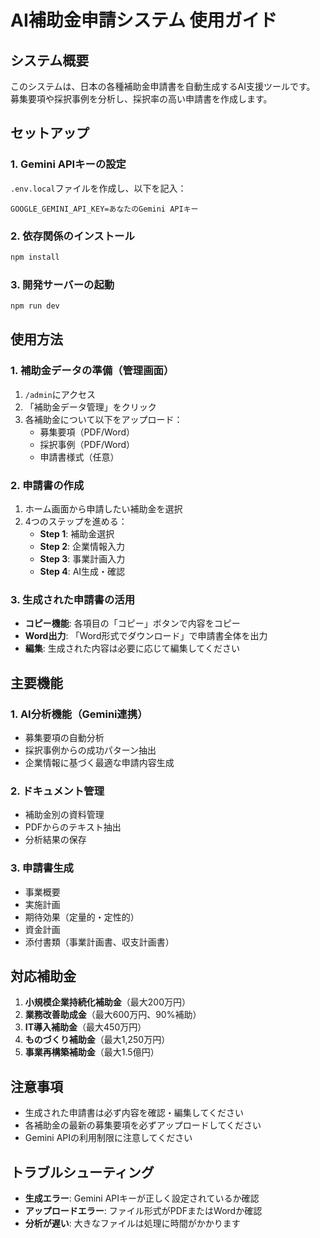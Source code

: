 # AI補助金申請システム 使用ガイド

## システム概要
このシステムは、日本の各種補助金申請書を自動生成するAI支援ツールです。
募集要項や採択事例を分析し、採択率の高い申請書を作成します。

## セットアップ

### 1. Gemini APIキーの設定
`.env.local`ファイルを作成し、以下を記入：
```
GOOGLE_GEMINI_API_KEY=あなたのGemini APIキー
```

### 2. 依存関係のインストール
```bash
npm install
```

### 3. 開発サーバーの起動
```bash
npm run dev
```

## 使用方法

### 1. 補助金データの準備（管理画面）
1. `/admin`にアクセス
2. 「補助金データ管理」をクリック
3. 各補助金について以下をアップロード：
   - 募集要項（PDF/Word）
   - 採択事例（PDF/Word）
   - 申請書様式（任意）

### 2. 申請書の作成
1. ホーム画面から申請したい補助金を選択
2. 4つのステップを進める：
   - **Step 1**: 補助金選択
   - **Step 2**: 企業情報入力
   - **Step 3**: 事業計画入力
   - **Step 4**: AI生成・確認

### 3. 生成された申請書の活用
- **コピー機能**: 各項目の「コピー」ボタンで内容をコピー
- **Word出力**: 「Word形式でダウンロード」で申請書全体を出力
- **編集**: 生成された内容は必要に応じて編集してください

## 主要機能

### 1. AI分析機能（Gemini連携）
- 募集要項の自動分析
- 採択事例からの成功パターン抽出
- 企業情報に基づく最適な申請内容生成

### 2. ドキュメント管理
- 補助金別の資料管理
- PDFからのテキスト抽出
- 分析結果の保存

### 3. 申請書生成
- 事業概要
- 実施計画
- 期待効果（定量的・定性的）
- 資金計画
- 添付書類（事業計画書、収支計画書）

## 対応補助金
1. **小規模企業持続化補助金**（最大200万円）
2. **業務改善助成金**（最大600万円、90%補助）
3. **IT導入補助金**（最大450万円）
4. **ものづくり補助金**（最大1,250万円）
5. **事業再構築補助金**（最大1.5億円）

## 注意事項
- 生成された申請書は必ず内容を確認・編集してください
- 各補助金の最新の募集要項を必ずアップロードしてください
- Gemini APIの利用制限に注意してください

## トラブルシューティング
- **生成エラー**: Gemini APIキーが正しく設定されているか確認
- **アップロードエラー**: ファイル形式がPDFまたはWordか確認
- **分析が遅い**: 大きなファイルは処理に時間がかかります